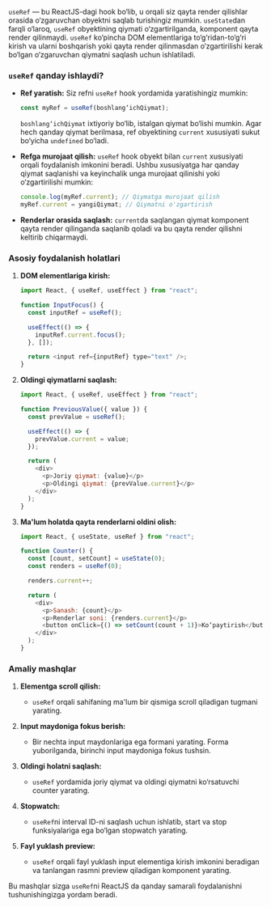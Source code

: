 `useRef` — bu ReactJS-dagi hook bo‘lib, u orqali siz qayta render qilishlar orasida o‘zgaruvchan obyektni saqlab turishingiz mumkin. `useState`dan farqli o‘laroq, `useRef` obyektining qiymati o‘zgartirilganda, komponent qayta render qilinmaydi. `useRef` ko‘pincha DOM elementlariga to‘g‘ridan-to‘g‘ri kirish va ularni boshqarish yoki qayta render qilinmasdan o‘zgartirilishi kerak bo‘lgan o‘zgaruvchan qiymatni saqlash uchun ishlatiladi.

### `useRef` qanday ishlaydi?

- **Ref yaratish:** Siz refni `useRef` hook yordamida yaratishingiz mumkin:

  ```javascript
  const myRef = useRef(boshlang‘ichQiymat);
  ```

  `boshlang‘ichQiymat` ixtiyoriy bo‘lib, istalgan qiymat bo‘lishi mumkin. Agar hech qanday qiymat berilmasa, ref obyektining `current` xususiyati sukut bo‘yicha `undefined` bo‘ladi.

- **Refga murojaat qilish:** `useRef` hook obyekt bilan `current` xususiyati orqali foydalanish imkonini beradi. Ushbu xususiyatga har qanday qiymat saqlanishi va keyinchalik unga murojaat qilinishi yoki o‘zgartirilishi mumkin:

  ```javascript
  console.log(myRef.current); // Qiymatga murojaat qilish
  myRef.current = yangiQiymat; // Qiymatni o'zgartirish
  ```

- **Renderlar orasida saqlash:** `current`da saqlangan qiymat komponent qayta render qilinganda saqlanib qoladi va bu qayta render qilishni keltirib chiqarmaydi.

### Asosiy foydalanish holatlari

1. **DOM elementlariga kirish:**

   ```javascript
   import React, { useRef, useEffect } from "react";

   function InputFocus() {
     const inputRef = useRef();

     useEffect(() => {
       inputRef.current.focus();
     }, []);

     return <input ref={inputRef} type="text" />;
   }
   ```

2. **Oldingi qiymatlarni saqlash:**

   ```javascript
   import React, { useRef, useEffect } from "react";

   function PreviousValue({ value }) {
     const prevValue = useRef();

     useEffect(() => {
       prevValue.current = value;
     });

     return (
       <div>
         <p>Joriy qiymat: {value}</p>
         <p>Oldingi qiymat: {prevValue.current}</p>
       </div>
     );
   }
   ```

3. **Ma'lum holatda qayta renderlarni oldini olish:**

   ```javascript
   import React, { useState, useRef } from "react";

   function Counter() {
     const [count, setCount] = useState(0);
     const renders = useRef(0);

     renders.current++;

     return (
       <div>
         <p>Sanash: {count}</p>
         <p>Renderlar soni: {renders.current}</p>
         <button onClick={() => setCount(count + 1)}>Ko‘paytirish</button>
       </div>
     );
   }
   ```

### Amaliy mashqlar

1. **Elementga scroll qilish:**

   - `useRef` orqali sahifaning ma'lum bir qismiga scroll qiladigan tugmani yarating.

2. **Input maydoniga fokus berish:**

   - Bir nechta input maydonlariga ega formani yarating. Forma yuborilganda, birinchi input maydoniga fokus tushsin.

3. **Oldingi holatni saqlash:**

   - `useRef` yordamida joriy qiymat va oldingi qiymatni ko‘rsatuvchi counter yarating.

4. **Stopwatch:**

   - `useRef`ni interval ID-ni saqlash uchun ishlatib, start va stop funksiyalariga ega bo‘lgan stopwatch yarating.

5. **Fayl yuklash preview:**
   - `useRef` orqali fayl yuklash input elementiga kirish imkonini beradigan va tanlangan rasmni preview qiladigan komponent yarating.

Bu mashqlar sizga `useRef`ni ReactJS da qanday samarali foydalanishni tushunishingizga yordam beradi.
